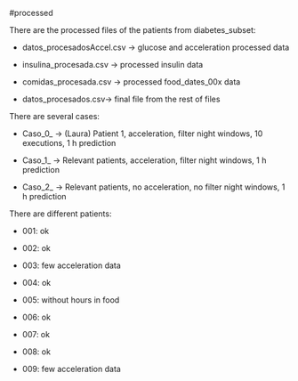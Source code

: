 #processed 

There are the processed files of the patients from diabetes_subset:

* datos_procesadosAccel.csv -> glucose and acceleration processed data

* insulina_procesada.csv -> processed insulin data

* comidas_procesada.csv -> processed food_dates_00x data

* datos_procesados.csv-> final file from the rest of files


There are several cases:

* Caso_0_ -> (Laura) Patient 1, acceleration, filter night windows, 10 executions, 1 h prediction

* Caso_1_ -> Relevant patients, acceleration, filter night windows, 1 h prediction

* Caso_2_ -> Relevant patients, no acceleration, no filter night windows, 1 h prediction


There are different patients:

* 001: ok

* 002: ok

* 003: few acceleration data

* 004: ok

* 005: without hours in food

* 006: ok

* 007: ok 

* 008: ok

* 009: few acceleration data




